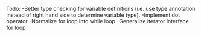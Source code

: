 Todo:
-Better type checking for variable definitions 
(i.e. use type annotation instead of right hand side to determine variable type).
-Implement dot operator
-Normalize for loop into while loop
-Generalize iterator interface for loop

